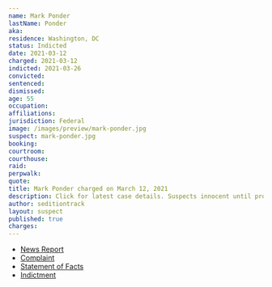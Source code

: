 ```yaml
---
name: Mark Ponder
lastName: Ponder
aka:
residence: Washington, DC
status: Indicted
date: 2021-03-12
charged: 2021-03-12
indicted: 2021-03-26
convicted: 
sentenced: 
dismissed: 
age: 55
occupation:
affiliations:
jurisdiction: Federal
image: /images/preview/mark-ponder.jpg
suspect: mark-ponder.jpg
booking:
courtroom:
courthouse:
raid:
perpwalk:
quote:
title: Mark Ponder charged on March 12, 2021
description: Click for latest case details. Suspects innocent until proven guilty.
author: seditiontrack
layout: suspect
published: true
charges:
---
```

- [News Report](https://www.wusa9.com/article/news/national/capitol-riots/outnumbered-police-had-to-release-a-man-accused-of-assaulting-them-with-a-metal-pole-during-the-capitol-riot-hours-later-he-joined-back-in/65-4ec014a1-3a18-4cac-9829-108f658ebf62)
- [Complaint](https://extremism.gwu.edu/sites/g/files/zaxdzs2191/f/Mark%20Ponder%20Criminal%20Complaint_Redacted.pdf)
- [Statement of Facts](https://www.justice.gov/usao-dc/case-multi-defendant/file/1379091/download)
- [Indictment](https://www.justice.gov/usao-dc/case-multi-defendant/file/1380411/download)
